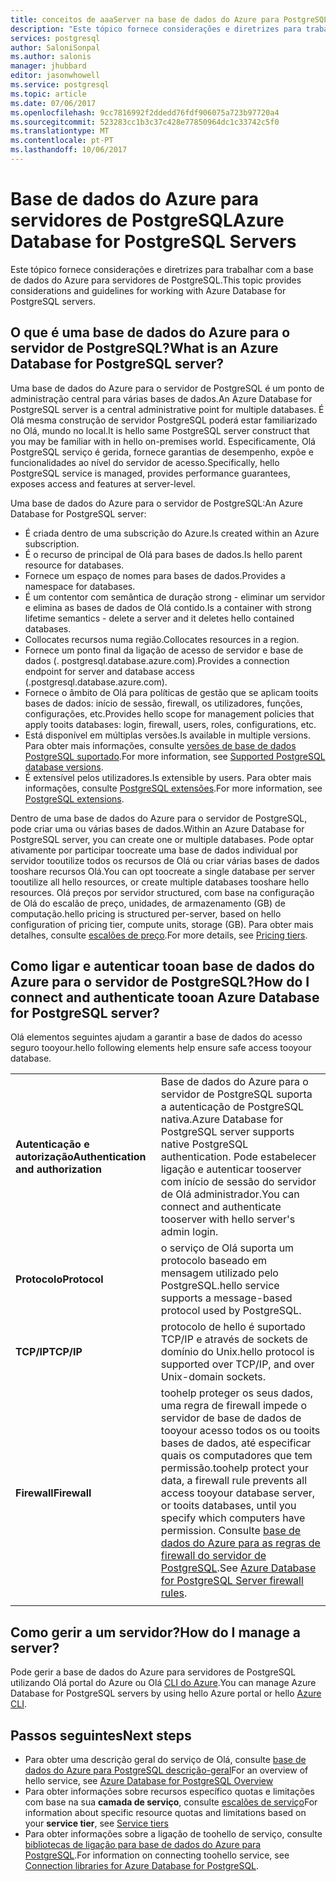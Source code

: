 ```yaml
---
title: conceitos de aaaServer na base de dados do Azure para PostgreSQL | Microsoft Docs
description: "Este tópico fornece considerações e diretrizes para trabalhar com a base de dados do Azure para servidores de PostgreSQL."
services: postgresql
author: SaloniSonpal
ms.author: salonis
manager: jhubbard
editor: jasonwhowell
ms.service: postgresql
ms.topic: article
ms.date: 07/06/2017
ms.openlocfilehash: 9cc7816992f2ddedd76fdf906075a723b97720a4
ms.sourcegitcommit: 523283cc1b3c37c428e77850964dc1c33742c5f0
ms.translationtype: MT
ms.contentlocale: pt-PT
ms.lasthandoff: 10/06/2017
---
```

# <a name="azure-database-for-postgresql-servers"></a><span data-ttu-id="f5e34-103">Base de dados do Azure para servidores de PostgreSQL</span><span class="sxs-lookup"><span data-stu-id="f5e34-103">Azure Database for PostgreSQL Servers</span></span>
<span data-ttu-id="f5e34-104">Este tópico fornece considerações e diretrizes para trabalhar com a base de dados do Azure para servidores de PostgreSQL.</span><span class="sxs-lookup"><span data-stu-id="f5e34-104">This topic provides considerations and guidelines for working with Azure Database for PostgreSQL servers.</span></span>

## <a name="what-is-an-azure-database-for-postgresql-server"></a><span data-ttu-id="f5e34-105">O que é uma base de dados do Azure para o servidor de PostgreSQL?</span><span class="sxs-lookup"><span data-stu-id="f5e34-105">What is an Azure Database for PostgreSQL server?</span></span>
<span data-ttu-id="f5e34-106">Uma base de dados do Azure para o servidor de PostgreSQL é um ponto de administração central para várias bases de dados.</span><span class="sxs-lookup"><span data-stu-id="f5e34-106">An Azure Database for PostgreSQL server is a central administrative point for multiple databases.</span></span> <span data-ttu-id="f5e34-107">É Olá mesma construção de servidor PostgreSQL poderá estar familiarizado no Olá, mundo no local.</span><span class="sxs-lookup"><span data-stu-id="f5e34-107">It is hello same PostgreSQL server construct that you may be familiar with in hello on-premises world.</span></span> <span data-ttu-id="f5e34-108">Especificamente, Olá PostgreSQL serviço é gerida, fornece garantias de desempenho, expõe e funcionalidades ao nível do servidor de acesso.</span><span class="sxs-lookup"><span data-stu-id="f5e34-108">Specifically, hello PostgreSQL service is managed, provides performance guarantees, exposes access and features at server-level.</span></span>

<span data-ttu-id="f5e34-109">Uma base de dados do Azure para o servidor de PostgreSQL:</span><span class="sxs-lookup"><span data-stu-id="f5e34-109">An Azure Database for PostgreSQL server:</span></span>

- <span data-ttu-id="f5e34-110">É criada dentro de uma subscrição do Azure.</span><span class="sxs-lookup"><span data-stu-id="f5e34-110">Is created within an Azure subscription.</span></span>
- <span data-ttu-id="f5e34-111">É o recurso de principal de Olá para bases de dados.</span><span class="sxs-lookup"><span data-stu-id="f5e34-111">Is hello parent resource for databases.</span></span>
- <span data-ttu-id="f5e34-112">Fornece um espaço de nomes para bases de dados.</span><span class="sxs-lookup"><span data-stu-id="f5e34-112">Provides a namespace for databases.</span></span>
- <span data-ttu-id="f5e34-113">É um contentor com semântica de duração strong - eliminar um servidor e elimina as bases de dados de Olá contido.</span><span class="sxs-lookup"><span data-stu-id="f5e34-113">Is a container with strong lifetime semantics - delete a server and it deletes hello contained databases.</span></span>
- <span data-ttu-id="f5e34-114">Collocates recursos numa região.</span><span class="sxs-lookup"><span data-stu-id="f5e34-114">Collocates resources in a region.</span></span>
- <span data-ttu-id="f5e34-115">Fornece um ponto final da ligação de acesso de servidor e base de dados (. postgresql.database.azure.com).</span><span class="sxs-lookup"><span data-stu-id="f5e34-115">Provides a connection endpoint for server and database access (.postgresql.database.azure.com).</span></span>
- <span data-ttu-id="f5e34-116">Fornece o âmbito de Olá para políticas de gestão que se aplicam tooits bases de dados: início de sessão, firewall, os utilizadores, funções, configurações, etc.</span><span class="sxs-lookup"><span data-stu-id="f5e34-116">Provides hello scope for management policies that apply tooits databases: login, firewall, users, roles, configurations, etc.</span></span>
- <span data-ttu-id="f5e34-117">Está disponível em múltiplas versões.</span><span class="sxs-lookup"><span data-stu-id="f5e34-117">Is available in multiple versions.</span></span> <span data-ttu-id="f5e34-118">Para obter mais informações, consulte [versões de base de dados PostgreSQL suportado](concepts-supported-versions.md).</span><span class="sxs-lookup"><span data-stu-id="f5e34-118">For more information, see [Supported PostgreSQL database versions](concepts-supported-versions.md).</span></span>
- <span data-ttu-id="f5e34-119">É extensível pelos utilizadores.</span><span class="sxs-lookup"><span data-stu-id="f5e34-119">Is extensible by users.</span></span> <span data-ttu-id="f5e34-120">Para obter mais informações, consulte [PostgreSQL extensões](concepts-extensions.md).</span><span class="sxs-lookup"><span data-stu-id="f5e34-120">For more information, see [PostgreSQL extensions](concepts-extensions.md).</span></span>

<span data-ttu-id="f5e34-121">Dentro de uma base de dados do Azure para o servidor de PostgreSQL, pode criar uma ou várias bases de dados.</span><span class="sxs-lookup"><span data-stu-id="f5e34-121">Within an Azure Database for PostgreSQL server, you can create one or multiple databases.</span></span> <span data-ttu-id="f5e34-122">Pode optar ativamente por participar toocreate uma base de dados individual por servidor tooutilize todos os recursos de Olá ou criar várias bases de dados tooshare recursos Olá.</span><span class="sxs-lookup"><span data-stu-id="f5e34-122">You can opt toocreate a single database per server tooutilize all hello resources, or create multiple databases tooshare hello resources.</span></span> <span data-ttu-id="f5e34-123">Olá preços por servidor structured, com base na configuração de Olá do escalão de preço, unidades, de armazenamento (GB) de computação.</span><span class="sxs-lookup"><span data-stu-id="f5e34-123">hello pricing is structured per-server, based on hello configuration of pricing tier, compute units, storage (GB).</span></span> <span data-ttu-id="f5e34-124">Para obter mais detalhes, consulte [escalões de preço](./concepts-service-tiers.md).</span><span class="sxs-lookup"><span data-stu-id="f5e34-124">For more details, see [Pricing tiers](./concepts-service-tiers.md).</span></span>

## <a name="how-do-i-connect-and-authenticate-tooan-azure-database-for-postgresql-server"></a><span data-ttu-id="f5e34-125">Como ligar e autenticar tooan base de dados do Azure para o servidor de PostgreSQL?</span><span class="sxs-lookup"><span data-stu-id="f5e34-125">How do I connect and authenticate tooan Azure Database for PostgreSQL server?</span></span>
<span data-ttu-id="f5e34-126">Olá elementos seguintes ajudam a garantir a base de dados do acesso seguro tooyour.</span><span class="sxs-lookup"><span data-stu-id="f5e34-126">hello following elements help ensure safe access tooyour database.</span></span>

|||
| :-- | :-- |
| <span data-ttu-id="f5e34-127">**Autenticação e autorização**</span><span class="sxs-lookup"><span data-stu-id="f5e34-127">**Authentication and authorization**</span></span> | <span data-ttu-id="f5e34-128">Base de dados do Azure para o servidor de PostgreSQL suporta a autenticação de PostgreSQL nativa.</span><span class="sxs-lookup"><span data-stu-id="f5e34-128">Azure Database for PostgreSQL server supports native PostgreSQL authentication.</span></span> <span data-ttu-id="f5e34-129">Pode estabelecer ligação e autenticar tooserver com início de sessão do servidor de Olá administrador.</span><span class="sxs-lookup"><span data-stu-id="f5e34-129">You can connect and authenticate tooserver with hello server's admin login.</span></span> |
| <span data-ttu-id="f5e34-130">**Protocolo**</span><span class="sxs-lookup"><span data-stu-id="f5e34-130">**Protocol**</span></span> | <span data-ttu-id="f5e34-131">o serviço de Olá suporta um protocolo baseado em mensagem utilizado pelo PostgreSQL.</span><span class="sxs-lookup"><span data-stu-id="f5e34-131">hello service supports a message-based protocol used by PostgreSQL.</span></span> |
| <span data-ttu-id="f5e34-132">**TCP/IP**</span><span class="sxs-lookup"><span data-stu-id="f5e34-132">**TCP/IP**</span></span> | <span data-ttu-id="f5e34-133">protocolo de hello é suportado TCP/IP e através de sockets de domínio do Unix.</span><span class="sxs-lookup"><span data-stu-id="f5e34-133">hello protocol is supported over TCP/IP, and over Unix-domain sockets.</span></span> |
| <span data-ttu-id="f5e34-134">**Firewall**</span><span class="sxs-lookup"><span data-stu-id="f5e34-134">**Firewall**</span></span> | <span data-ttu-id="f5e34-135">toohelp proteger os seus dados, uma regra de firewall impede o servidor de base de dados de tooyour acesso todos os ou tooits bases de dados, até especificar quais os computadores que tem permissão.</span><span class="sxs-lookup"><span data-stu-id="f5e34-135">toohelp protect your data, a firewall rule prevents all access tooyour database server, or tooits databases, until you specify which computers have permission.</span></span> <span data-ttu-id="f5e34-136">Consulte [base de dados do Azure para as regras de firewall do servidor de PostgreSQL](concepts-firewall-rules.md).</span><span class="sxs-lookup"><span data-stu-id="f5e34-136">See [Azure Database for PostgreSQL Server firewall rules](concepts-firewall-rules.md).</span></span> |
|||

## <a name="how-do-i-manage-a-server"></a><span data-ttu-id="f5e34-137">Como gerir a um servidor?</span><span class="sxs-lookup"><span data-stu-id="f5e34-137">How do I manage a server?</span></span>
<span data-ttu-id="f5e34-138">Pode gerir a base de dados do Azure para servidores de PostgreSQL utilizando Olá portal do Azure ou Olá [CLI do Azure](/cli/azure/postgres).</span><span class="sxs-lookup"><span data-stu-id="f5e34-138">You can manage Azure Database for PostgreSQL servers by using hello Azure portal or hello [Azure CLI](/cli/azure/postgres).</span></span>

## <a name="next-steps"></a><span data-ttu-id="f5e34-139">Passos seguintes</span><span class="sxs-lookup"><span data-stu-id="f5e34-139">Next steps</span></span>
- <span data-ttu-id="f5e34-140">Para obter uma descrição geral do serviço de Olá, consulte [base de dados do Azure para PostgreSQL descrição-geral](overview.md)</span><span class="sxs-lookup"><span data-stu-id="f5e34-140">For an overview of hello service, see [Azure Database for PostgreSQL Overview](overview.md)</span></span>
- <span data-ttu-id="f5e34-141">Para obter informações sobre recursos específico quotas e limitações com base na sua **camada de serviço**, consulte [escalões de serviço](concepts-service-tiers.md)</span><span class="sxs-lookup"><span data-stu-id="f5e34-141">For information about specific resource quotas and limitations based on your **service tier**, see [Service tiers](concepts-service-tiers.md)</span></span>
- <span data-ttu-id="f5e34-142">Para obter informações sobre a ligação de toohello de serviço, consulte [bibliotecas de ligação para base de dados do Azure para PostgreSQL](concepts-connection-libraries.md).</span><span class="sxs-lookup"><span data-stu-id="f5e34-142">For information on connecting toohello service, see [Connection libraries for Azure Database for PostgreSQL](concepts-connection-libraries.md).</span></span>
